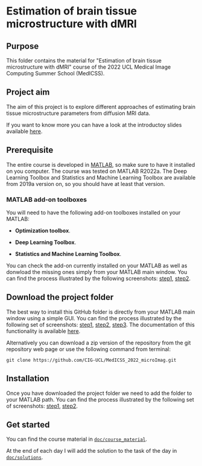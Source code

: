 # Estimation of brain tissue microstructure with dMRI

## Purpose

This folder contains the material for "Estimation of brain tissue microstructure with dMRI" course of the 2022 UCL Medical Image Computing Summer School (MedICSS).

## Project aim

The aim of this project is to explore different approaches of estimating brain tissue microstructure parameters from diffusion MRI data.

If you want to know more you can have a look at the introductoy slides available [here](doc/projectDescription/MedICSS_microImg_projectPresentation.pptx).

## Prerequisite

The entire course is developed in [MATLAB](https://uk.mathworks.com/products/matlab.html), so make sure to have it installed on you computer.
The course was tested on MATLAB R2022a. The Deep Learning Toolbox and Statistics and Machine Learning Toolbox are available from 2019a version on, so you should have at least that version.

### MATLAB add-on toolboxes

You will need to have the following add-on toolboxes installed on your MATLAB:

* **Optimization toolbox**.

* **Deep Learning Toolbox**.

* **Statistics and Machine Learning Toolbox**.

You can check the add-on currently installed on your MATLAB as well as donwload the missing ones simply from your MATLAB main window. You can find the process illustrated by the following screenshots: [step1](figs/prereq/addons1.png), [step2](figs/prereq/addons2.png).

<!---
### MATLAB toolboxes

You will also need to Download the following toolboxes:

* The [NODDI MATLAB toolbox](http://mig.cs.ucl.ac.uk/index.php?n=Download.NODDI).

* The [NIfTI Matlab library](https://github.com/NIFTI-Imaging/nifti_matlab).

* The [NifTI Matlab tools](https://uk.mathworks.com/matlabcentral/fileexchange/8797-tools-for-nifti-and-analyze-image).

After the download you should keep track of the path to the folder where they are located.

Suggestion: creat a folder
--->

## Download the project folder

The best way to install this GitHub folder is directly from your MATLAB main window using a simple GUI.  You can find the process illustrated by the following set of screenshots: [step1](figs/download/gitdownload1.png), [step2](figs/download/gitdownload2.png), [step3](figs/download/gitdownload3.png). The documentation of this functionality is available [here](https://it.mathworks.com/help/simulink/ug/clone-git-repository.html).

Alternatively you can download a zip version of the repository from the git repository web page or use the following command from terminal:

```
git clone https://github.com/CIG-UCL/MedICSS_2022_microImag.git
```

## Installation

Once you have downloaded the project folder we need to add the folder to your MATLAB path. You can find the process illustrated by the following set of screenshots: [step1](figs/installation/addpath1.png), [step2](figs/installation/addpath2.png).

<!---
## Download the example data set

The data set is available for download as a [compressed zip archive](https://www.nitrc.org/frs/download.php/11758/NODDI_example_dataset.zip).

You should unzip the folder and move it to the clone of the current git repository you downloaded on your computer.

If you are on mac or linux the set of commands from terminal should look something like the following:

```
cd ~/Downloads
unzip NODDI_example_dataset.zip
mv NODDI_example_dataset/ <path_to_project_folder>/MedICSS_2022_microImag/
rm NODDI_example_dataset.zip
```
--->

## Get started

You can find the course material in [`doc/course_material`](doc/course_material).

At the end of each day I will add the solution to the task of the day in [`doc/solutions`](doc/solutions).
